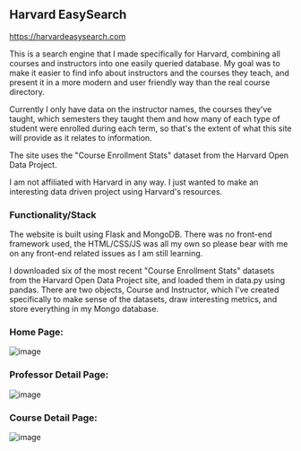 ## Harvard EasySearch

https://harvardeasysearch.com

This is a search engine that I made specifically for Harvard, combining all courses and instructors into one easily queried database. My goal was to make it easier to find info about 
instructors and the courses they teach, and present it in a more modern and user friendly way than the real course directory.

Currently I only have data on the instructor names, the courses they've taught, which semesters they taught them and how many of each type of student were enrolled during each term, so that's the extent of what this site will provide as it relates to information.

The site uses the "Course Enrollment Stats" dataset from the Harvard Open Data Project.


I am not affiliated with Harvard in any way. I just wanted to make an interesting data driven project using Harvard's resources.



### Functionality/Stack
The website is built using Flask and MongoDB. There was no front-end framework used, the HTML/CSS/JS was all my own so please bear with me on any front-end related issues as I am still learning. 

I downloaded six of the most recent "Course Enrollment Stats" datasets from the Harvard Open Data Project site, and loaded them in data.py using pandas. There are two objects, Course and Instructor, which I've created specifically to make sense of the datasets, draw interesting metrics, and store everything in my Mongo database.



### Home Page:
![image](https://github.com/masonhgn/harvard-course-tool/assets/73012906/52a07a5a-f02b-4a12-b6f5-261f2ddf2780)


### Professor Detail Page:
![image](https://github.com/masonhgn/harvard-course-tool/assets/73012906/1c9f1d90-879e-40ec-a4af-e643510c66f8)


### Course Detail Page:
![image](https://github.com/masonhgn/harvard-course-tool/assets/73012906/593ea7f5-5ace-4fea-a1a2-c5616a834a33)


